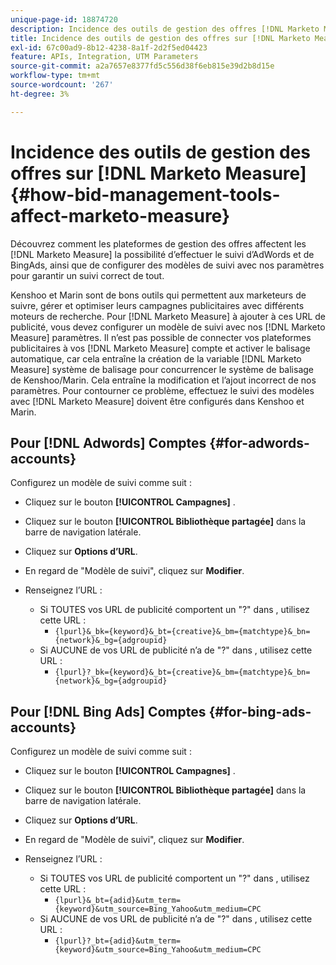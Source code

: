 ```yaml
---
unique-page-id: 18874720
description: Incidence des outils de gestion des offres [!DNL Marketo Measure] - [!DNL Marketo Measure] - Documentation du produit
title: Incidence des outils de gestion des offres sur [!DNL Marketo Measure]
exl-id: 67c00ad9-8b12-4238-8a1f-2d2f5ed04423
feature: APIs, Integration, UTM Parameters
source-git-commit: a2a7657e8377fd5c556d38f6eb815e39d2b8d15e
workflow-type: tm+mt
source-wordcount: '267'
ht-degree: 3%

---
```


# Incidence des outils de gestion des offres sur [!DNL Marketo Measure] {#how-bid-management-tools-affect-marketo-measure}

Découvrez comment les plateformes de gestion des offres affectent les [!DNL Marketo Measure] la possibilité d’effectuer le suivi d’AdWords et de BingAds, ainsi que de configurer des modèles de suivi avec nos paramètres pour garantir un suivi correct de tout.

Kenshoo et Marin sont de bons outils qui permettent aux marketeurs de suivre, gérer et optimiser leurs campagnes publicitaires avec différents moteurs de recherche. Pour [!DNL Marketo Measure] à ajouter à ces URL de publicité, vous devez configurer un modèle de suivi avec nos [!DNL Marketo Measure] paramètres. Il n’est pas possible de connecter vos plateformes publicitaires à vos [!DNL Marketo Measure] compte et activer le balisage automatique, car cela entraîne la création de la variable [!DNL Marketo Measure] système de balisage pour concurrencer le système de balisage de Kenshoo/Marin. Cela entraîne la modification et l’ajout incorrect de nos paramètres. Pour contourner ce problème, effectuez le suivi des modèles avec [!DNL Marketo Measure] doivent être configurés dans Kenshoo et Marin.

## Pour [!DNL Adwords] Comptes {#for-adwords-accounts}

Configurez un modèle de suivi comme suit :

* Cliquez sur le bouton **[!UICONTROL Campagnes]** .
* Cliquez sur le bouton **[!UICONTROL Bibliothèque partagée]** dans la barre de navigation latérale.
* Cliquez sur **Options d’URL**.
* En regard de &quot;Modèle de suivi&quot;, cliquez sur **Modifier**.
* Renseignez l’URL :

   * Si TOUTES vos URL de publicité comportent un &quot;?&quot; dans , utilisez cette URL :
      * `{lpurl}&_bk={keyword}&_bt={creative}&_bm={matchtype}&_bn={network}&_bg={adgroupid}`
   * Si AUCUNE de vos URL de publicité n’a de &quot;?&quot; dans , utilisez cette URL :
      * `{lpurl}?_bk={keyword}&_bt={creative}&_bm={matchtype}&_bn={network}&_bg={adgroupid}`


## Pour [!DNL Bing Ads] Comptes {#for-bing-ads-accounts}

Configurez un modèle de suivi comme suit :

* Cliquez sur le bouton **[!UICONTROL Campagnes]** .
* Cliquez sur le bouton **[!UICONTROL Bibliothèque partagée]** dans la barre de navigation latérale.
* Cliquez sur **Options d’URL**.
* En regard de &quot;Modèle de suivi&quot;, cliquez sur **Modifier**.
* Renseignez l’URL :

   * Si TOUTES vos URL de publicité comportent un &quot;?&quot; dans , utilisez cette URL :
      * `{lpurl}&_bt={adid}&utm_term={keyword}&utm_source=Bing_Yahoo&utm_medium=CPC`
   * Si AUCUNE de vos URL de publicité n’a de &quot;?&quot; dans , utilisez cette URL :
      * `{lpurl}?_bt={adid}&utm_term={keyword}&utm_source=Bing_Yahoo&utm_medium=CPC`

